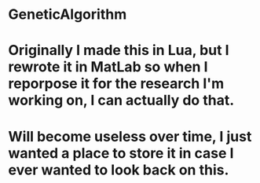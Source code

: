 # GeneticAlgorithm
# Originally I made this in Lua, but I rewrote it in MatLab so when I reporpose it for the research I'm working on, I can actually do that.

# Will become useless over time, I just wanted a place to store it in case I ever wanted to look back on this. 
